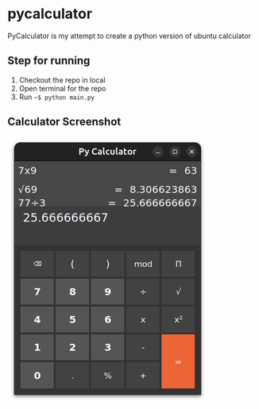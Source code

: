 # pycalculator
PyCalculator is my attempt to create a python version of ubuntu calculator

## Step for running
1. Checkout the repo in local
2. Open terminal for the repo
3. Run ```~$ python main.py```

## Calculator Screenshot
![Py Calculator](icon/output_screenshot.png)
